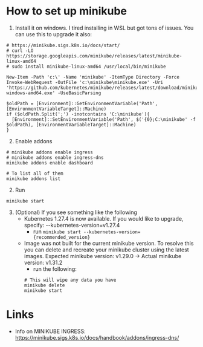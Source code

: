 # How to set up minikube

1. Install it on windows. I tired installing in WSL but got tons of issues. You can use this to upgrade it also:
```shell
# https://minikube.sigs.k8s.io/docs/start/
# curl -LO https://storage.googleapis.com/minikube/releases/latest/minikube-linux-amd64
# sudo install minikube-linux-amd64 /usr/local/bin/minikube

New-Item -Path 'c:\' -Name 'minikube' -ItemType Directory -Force
Invoke-WebRequest -OutFile 'c:\minikube\minikube.exe' -Uri 'https://github.com/kubernetes/minikube/releases/latest/download/minikube-windows-amd64.exe' -UseBasicParsing

$oldPath = [Environment]::GetEnvironmentVariable('Path', [EnvironmentVariableTarget]::Machine)
if ($oldPath.Split(';') -inotcontains 'C:\minikube'){
  [Environment]::SetEnvironmentVariable('Path', $('{0};C:\minikube' -f $oldPath), [EnvironmentVariableTarget]::Machine)
}

```

2. Enable addons
```shell
# minikube addons enable ingress
# minikube addons enable ingress-dns
minikube addons enable dashboard

# To list all of them
minikube addons list
```

2. Run
```shell
minikube start
```

3. (Optional) If you see something like the following
    - Kubernetes 1.27.4 is now available. If you would like to upgrade, specify: --kubernetes-version=v1.27.4
        - run ```minikube start --kubernetes-version={recommended_version}```
    - Image was not built for the current minikube version. To resolve this you can delete and recreate your minikube cluster using the latest images. Expected minikube version: v1.29.0 -> Actual minikube version: v1.31.2
        - run the following:
        ```
        # This will wipe any data you have
        minikube delete
        minikube start
        ```

# Links
- Info on MINIKUBE INGRESS: https://minikube.sigs.k8s.io/docs/handbook/addons/ingress-dns/